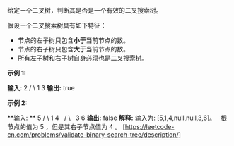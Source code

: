 给定一个二叉树，判断其是否是一个有效的二叉搜索树。

假设一个二叉搜索树具有如下特征：

*   节点的左子树只包含**小于**当前节点的数。
*   节点的右子树只包含**大于**当前节点的数。
*   所有左子树和右子树自身必须也是二叉搜索树。

**示例 1:**

**输入:**
    2
   / \\
  1   3
**输出:** true

**示例 2:**

**输入:
**    5
   / \\
  1   4
     / \\
    3   6
**输出:** false
**解释:** 输入为: \[5,1,4,null,null,3,6\]。
     根节点的值为 5 ，但是其右子节点值为 4 。 
[https://leetcode-cn.com/problems/validate-binary-search-tree/description/]
